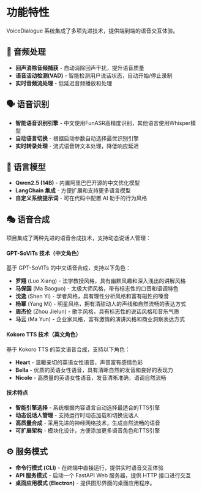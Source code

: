 # 功能特性

VoiceDialogue 系统集成了多项先进技术，提供端到端的语音交互体验。

## 🎵 音频处理
- **回声消除音频捕获** - 自动消除回声干扰，提升语音质量
- **语音活动检测(VAD)** - 智能检测用户说话状态，自动开始/停止录制
- **实时音频流处理** - 低延迟音频播放和处理

## 🗣️ 语音识别
- **智能语音识别引擎** - 中文使用FunASR高精度识别，其他语言使用Whisper模型
- **自动语言切换** - 根据启动参数自动选择最优识别引擎
- **实时转录处理** - 流式语音转文本处理，降低响应延迟

## 🧠 语言模型
- **Qwen2.5 (14B)** - 内置阿里巴巴开源的中文优化模型
- **LangChain 集成** - 方便扩展和支持更多语言模型
- **自定义系统提示词** - 可在代码中配置 AI 助手的行为风格

## 🎭 语音合成
项目集成了两种先进的语音合成技术，支持动态说话人管理：

#### GPT-SoVITs 技术（中文角色）
基于 GPT-SoVITs 的中文语音合成，支持以下角色：
- **罗翔** (Luo Xiang) - 法学教授风格，具有幽默风趣和深入浅出的讲解风格
- **马保国** (Ma Baoguo) - 太极大师风格，带有标志性的口音和语调特色
- **沈逸** (Shen Yi) - 学者风格，具有理性分析风格和富有磁性的嗓音
- **杨幂** (Yang Mi) - 明星风格，拥有清甜动人的声线和自然流畅的表达方式
- **周杰伦** (Zhou Jielun) - 歌手风格，具有标志性的说话风格和音乐气质
- **马云** (Ma Yun) - 企业家风格，富有激情的演讲风格和商业洞察表达方式

#### Kokoro TTS 技术（英文角色）
基于 Kokoro TTS 的英文语音合成，支持以下角色：
- **Heart** - 温暖亲切的英语女性语音，声音富有感情色彩
- **Bella** - 优质的英语女性语音，具有清晰自然的发音和良好的表现力
- **Nicole** - 高质量的英语女性语音，发音清晰准确，语调自然流畅

#### 技术特点
- **智能引擎选择** - 系统根据内容语言自动选择最适合的TTS引擎
- **动态说话人管理** - 支持运行时动态加载和切换说话人
- **高质量合成** - 采用先进的神经网络技术，生成自然流畅的语音
- **可扩展架构** - 模块化设计，方便添加更多语音角色和TTS引擎

## ⚙️ 服务模式
- **命令行模式 (CLI)** - 在终端中直接运行，提供实时语音交互体验
- **API 服务模式** - 启动一个 FastAPI Web 服务器，提供 HTTP 接口进行交互
- **桌面应用模式 (Electron)** - 提供图形界面的桌面应用程序。 

